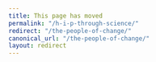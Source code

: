 ```yaml
---
title: This page has moved
permalink: "/h-i-p-through-science/"
redirect: "/the-people-of-change/"
canonical_url: "/the-people-of-change/"
layout: redirect
---
```

